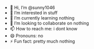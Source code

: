 - 👋 Hi, I’m @sunny1046
- 👀 I’m interested in stuff
- 🌱 I’m currently learning nothing
- 💞️ I’m looking to collaborate on nothing
- 📫 How to reach me: i dont know
- 😄 Pronouns: no
- ⚡ Fun fact: pretty much nothing

<!---
sunny1046/sunny1046 is a ✨ special ✨ repository because its `README.md` (this file) appears on your GitHub profile.
You can click the Preview link to take a look at your changes.
--->
